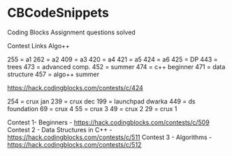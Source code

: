# CBCodeSnippets
Coding Blocks Assignment questions solved


Contest Links Algo++

255 = a1
262 = a2
409 = a3
420 = a4
421 = a5
424 = a6
425 = DP
443 = trees
473 = advanced comp.
452 = summer
474 = c++ beginner
471 = data structure
457 = algo++ summer

https://hack.codingblocks.com/contests/c/424                                       

254 = crux jan
239 = crux dec
199 = launchpad dwarka
449 = ds foundation
69 = crux 4
55 = crux 3
49 = crux 2
29 = crux 1

Contest 1- Beginners - https://hack.codingblocks.com/contests/c/509
Contest 2 - Data Structures in C++ - https://hack.codingblocks.com/contests/c/511
Contest 3 - Algorithms - https://hack.codingblocks.com/contests/c/512
